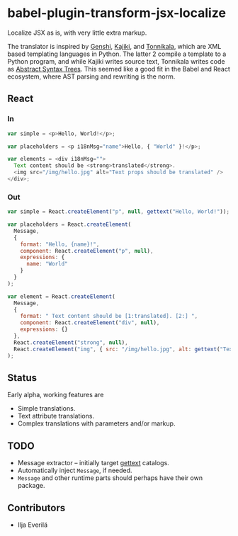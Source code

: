 # babel-plugin-transform-jsx-localize

Localize JSX as is, with very little extra markup.

The translator is inspired by [Genshi][1], [Kajiki][2], and [Tonnikala][3],
which are XML based templating languages in Python. The latter 2 compile a
template to a Python program, and while Kajiki writes source text, Tonnikala
writes code as [Abstract Syntax Trees][4]. This seemed like a good fit in the
Babel and React ecosystem, where AST parsing and rewriting is the norm.

## React

### In

```javascript
var simple = <p>Hello, World!</p>;

var placeholders = <p i18nMsg="name">Hello, { "World" }!</p>;

var elements = <div i18nMsg="">
  Text content should be <strong>translated</strong>.
  <img src="/img/hello.jpg" alt="Text props should be translated" />
</div>;
```

### Out

```javascript
var simple = React.createElement("p", null, gettext("Hello, World!"));

var placeholders = React.createElement(
  Message,
  {
    format: "Hello, {name}!",
    component: React.createElement("p", null),
    expressions: {
      name: "World"
    }
  }
);

var element = React.createElement(
  Message,
  {
    format: " Text content should be [1:translated]. [2:] ",
    component: React.createElement("div", null),
    expressions: {}
  },
  React.createElement("strong", null),
  React.createElement("img", { src: "/img/hello.jpg", alt: gettext("Text props should be translated") })
);
```

## Status

Early alpha, working features are

- Simple translations.
- Text attribute translations.
- Complex translations with parameters and/or markup.

## TODO

- Message extractor – initially target [gettext][5] catalogs.
- Automatically inject `Message`, if needed.
- `Message` and other runtime parts should perhaps have their own package.

## Contributors

- Ilja Everilä

  [1]: https://pythonhosted.org/Genshi/
  [2]: https://pythonhosted.org/Kajiki/
  [3]: https://github.com/tetframework/Tonnikala/
  [4]: https://en.wikipedia.org/wiki/Abstract_syntax_tree
  [5]: https://en.wikipedia.org/wiki/Gettext
